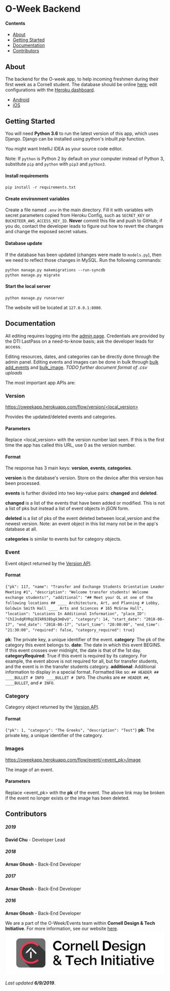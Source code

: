 O-Week Backend
======
#### Contents
  - [About](#about)
  - [Getting Started](#getting-started)
  - [Documentation](#documentation)
  - [Contributors](#contributors)
  
## About
The backend for the O-week app, to help incoming freshmen during their first week as a Cornell student. The database should be online [here](https://oweekapp.herokuapp.com); edit configurations with the [Heroku dashboard](https://dashboard.heroku.com/apps/oweekapp).
- [Android](https://github.com/cornell-dti/o-week-android)
- [iOS](https://github.com/cornell-dti/events-manager-ios)


## Getting Started
You will need **Python 3.6** to run the latest version of this app, which uses Django. Django can be installed using python's inbuilt _pip_ function. 

You might want IntelliJ IDEA as your source code editor.

Note: If `python` is Python 2 by default on your computer instead of Python 3, substitute `pip` and `python` with `pip3` and `python3`.

#### Install requirements
`pip install -r requirements.txt`

#### Create environment variables
Create a file named `.env` in the main directory. Fill it with variables with secret parameters copied from Heroku Config, such as `SECRET_KEY` or `BUCKETEER_AWS_ACCESS_KEY_ID`. **Never** commit this file and push to GitHub; if you do, contact the developer leads to figure out how to revert the changes and change the exposed secret values.

#### Database update
If the database has been updated (changes were made to `models.py`), then we need to reflect those changes in MySQL. Run the following commands:
```console
python manage.py makemigrations --run-syncdb
python manage.py migrate
```

#### Start the local server
`python manage.py runserver`

The website will be located at `127.0.0.1:8000`.

## Documentation
All editing requires logging into the [admin page](https://oweekapp.herokuapp.com/admin/). Credentials are provided by the DTI LastPass on a need-to-know basis; ask the developer leads for access.

Editing resources, dates, and categories can be directly done through the admin panel. Editing events and images can be done in bulk through [bulk add_events](https://oweekapp.herokuapp.com/flow/bulk_add_event/) and [bulk_image](https://oweekapp.herokuapp.com/flow/bulk_image/). _TODO further document format of .csv uploads_

The most important app APIs are:

### Version
[https://oweekapp.herokuapp.com/flow/version/<local_version>](https://oweekapp.herokuapp.com/flow/version/0)

Provides the updated/deleted events and categories.

#### Parameters
Replace <local_version> with the version number last seen. If this is the first time the app has called this URL, use 0 as the version number.

#### Format
The response has 3 main keys: **version**, **events**, **categories**. 

**version** is the database's version. Store on the device after this version has been processed. 

**events** is further divided into two key-value pairs: **changed** and **deleted**.

**changed** is a list of the events that have been added or modified. This is not a 
list of pks but instead a list of event objects in jSON form.

**deleted** is a list of pks of the event deleted between local_version and the newest version. Note: an event object in this list many not be in the app's database at all.

**categories** is similar to events but for category objects.


### Event
Event object returned by the [Version API](#version).

#### Format
`{"pk": 117, "name": "Transfer and Exchange Students Orientation Leader Meeting #1", "description": "Welcome transfer students! Welcome exchange students!", "additional": "## Meet your OL at one of the following locations ## ____ Architecture, Art, and Planning # Lobby, Goldwin Smith Hall ____ Arts and Sciences # 165 McGraw Hall", "location": "Locations In Additional Information", "place_ID": "ChIJndqRYRqC0IkR9J8bgk3mDvU", "category": 14, "start_date": "2018-08-17", "end_date": "2018-08-17", "start_time": "20:00:00", "end_time": "21:30:00", "required": false, "category_required": true}`

**pk**: The private key, a unique identifier of the event.
**category**: The pk of the category this event belongs to.
**date**: The date in which this event BEGINS. If this event crosses over midnight, the date is that of the 1st day.
**categoryRequired**: True if this event is required by its category. For example, the event above is not required for all, but for transfer students, and the event is in the transfer students category.
**additional**: Additional information to display in a special format. Formatted like so: `## HEADER ## ____BULLET # INFO ____BULLET # INFO`. The chunks are `## HEADER ##`, `____BULLET`, and `# INFO`.


### Category
Category object returned by the [Version API](#version).

#### Format
`{"pk": 1, "category": "The Greeks", "description": "Test"}`
**pk**: The private key, a unique identifier of the category.


### Images
[https://oweekapp.herokuapp.com/flow/event/<event_pk>/image](https://oweekapp.herokuapp.com/flow/event/117/image)

The image of an event.

#### Parameters
Replace <event_pk> with the **pk** of the event. The above link may be broken if the event no longer exists or the image has been deleted.


## Contributors
##### 2019
**David Chu** - Developer Lead
##### 2018
**Arnav Ghosh** - Back-End Developer
##### 2017
**Arnav Ghosh** - Back-End Developer
##### 2016
**Arnav Ghosh** - Back-End Developer

We are a part of the O-Week/Events team within **Cornell Design & Tech Initiative**. For more information, see our website [here](https://cornelldti.org/).
<img src="https://raw.githubusercontent.com/cornell-dti/design/master/Branding/Wordmark/Dark%20Text/Transparent/Wordmark-Dark%20Text-Transparent%403x.png">

_Last updated **6/9/2019**_.